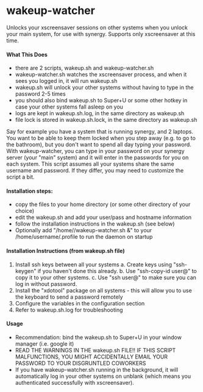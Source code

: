 # wakeup-watcher
Unlocks your xscreensaver sessions on other systems when you unlock your main system, for use with synergy.
Supports only xscreensaver at this time.

#### What This Does
- there are 2 scripts, wakeup.sh and wakeup-watcher.sh
-   wakeup-watcher.sh watches the xscreensaver process, and when it sees you logged in, it will run wakeup.sh
-   wakeup.sh will unlock your other systems without having to type in the password 2-5 times
-   you should also bind wakeup.sh to Super+U or some other hotkey in case your other systems fall asleep on you
- logs are kept in wakeup.sh.log, in the same directory as wakeup.sh
- file lock is stored in wakeup.sh.lock, in the same directory as wakeup.sh

Say for example you have a system that is running synergy, and 2 laptops. You want to be able to keep them locked when you step away (e.g. to go to the bathroom), but you don't want to spend all day typing your password. With wakeup-watcher, you can type in your password on your synergy server (your "main" system) and it will enter in the passwords for you on each system. This script assumes all your systems share the same username and password. If they differ, you may need to customize the script a bit.

#### Installation steps:
- copy the files to your home directory (or some other directory of your choice)
- edit the wakeup.sh and add your user/pass and hostname information
- follow the installation instructions in the wakeup.sh (see below)
- Optionally add "/home/<username>/wakeup-watcher.sh &" to your /home/username/.profile to run the daemon on startup

#### Installation Instructions (from wakeup.sh file)
1. Install ssh keys between all your systems
  a. Create keys using "ssh-keygen" if you haven't done this already.
  b. Use "ssh-copy-id user@<hostname>" to copy it to your other systems.
  c. Use "ssh user@<hostname>" to make sure you can log in without password.
2. Install the "xdotool" package on all systems - this will allow you to use the keyboard to send a password remotely
3. Configure the variables in the configuration section
4. Refer to wakeup.sh.log for troubleshooting

#### Usage

- Recommendation: bind the wakeup.sh to Super+U in your window manager (i.e. google it)
- READ THE WARNINGS IN THE wakeup.sh FILE!! IF THIS SCRIPT MALFUNCTIONS, YOU MIGHT ACCIDENTALLY EMAIL YOUR PASSWORD TO YOUR DISGRUNTLED COWORKERS
- If you have wakeup-watcher.sh running in the background, it will automatically log in your other systems on unblank (which means you authenticated successfully with xscreensaver).
